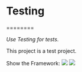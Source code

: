 # Testing
========

<i>Use Testing for tests.</i>

This project is a test project.

Show the Framework:
<img src="https://github.com/DaniloMorgado/Testing/blob/master/paper.png">
<img src="https://github.com/DaniloMorgado/Testing/blob/master/SK190522.png">
